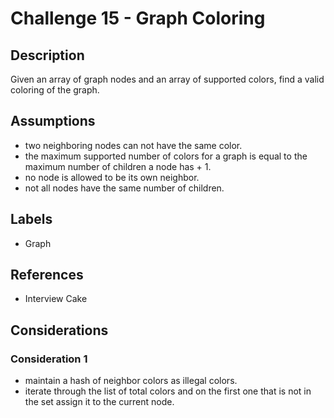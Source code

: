 # Challenge 15 - Graph Coloring
## Description
>
Given an array of graph nodes and an array of supported colors, find a valid coloring of the graph.

## Assumptions
- two neighboring nodes can not have the same color.
- the maximum supported number of colors for a graph is equal to the maximum number of children a node has + 1.
- no node is allowed to be its own neighbor.
- not all nodes have the same number of children.

## Labels
- Graph

## References
- Interview Cake

## Considerations
### Consideration 1
- maintain a hash of neighbor colors as illegal colors.
- iterate through the list of total colors and on the first one that is not in the set assign it to the current node.
